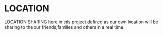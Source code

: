 # LOCATION
LOCATION SHARING
here in this project defined as our own location will be sharing to the our friends,families and others in a real time.
